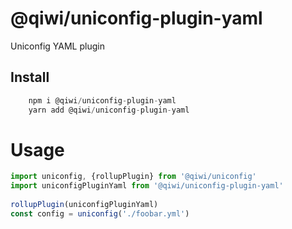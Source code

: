 # @qiwi/uniconfig-plugin-yaml

Uniconfig YAML plugin

## Install
```javascript
    npm i @qiwi/uniconfig-plugin-yaml
    yarn add @qiwi/uniconfig-plugin-yaml
```

# Usage
```javascript
import uniconfig, {rollupPlugin} from '@qiwi/uniconfig'
import uniconfigPluginYaml from '@qiwi/uniconfig-plugin-yaml'
    
rollupPlugin(uniconfigPluginYaml)
const config = uniconfig('./foobar.yml')    
```
